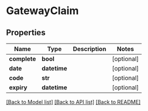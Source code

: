 # GatewayClaim


## Properties
Name | Type | Description | Notes
------------ | ------------- | ------------- | -------------
**complete** | **bool** |  | [optional] 
**date** | **datetime** |  | [optional] 
**code** | **str** |  | [optional] 
**expiry** | **datetime** |  | [optional] 

[[Back to Model list]](../README.md#documentation-for-models) [[Back to API list]](../README.md#documentation-for-api-endpoints) [[Back to README]](../README.md)


